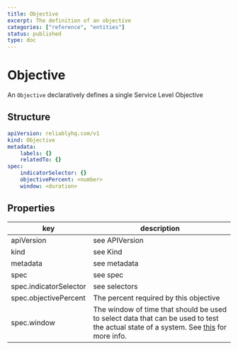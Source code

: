 ```yaml
---
title: Objective
excerpt: The definition of an objective
categories: ["reference", "entities"]
status: published
type: doc
---
```

# Objective

An `Objective` declaratively defines a single Service Level Objective

## Structure

```yaml
apiVersion: reliablyhq.com/v1
kind: Objective
metadata:
    labels: {}
    relatedTo: {}
spec:
    indicatorSelector: {}
    objectivePercent: <number>
    window: <duration>
```

## Properties
| key | description |
|---|---|
| apiVersion | see <g-link to="/reference/entities#apiVersion">APIVersion</g-link> |
| kind | see <g-link to="/reference/entities#kind">Kind</g-link> |
| metadata | see <g-link to="/reference/entities/#metadata">metadata</g-link> |
| spec | see <g-link to="/reference/entities#spec">spec</g-link> |
| spec.indicatorSelector | see <g-link to="/reference/entities#selectors">selectors</g-link> |
| spec.objectivePercent | The percent required by this objective |
| spec.window | The window of time that should be used to select data that can be used to test the actual state of a system. See [this](https://pkg.go.dev/time#ParseDuration) for more info. |
